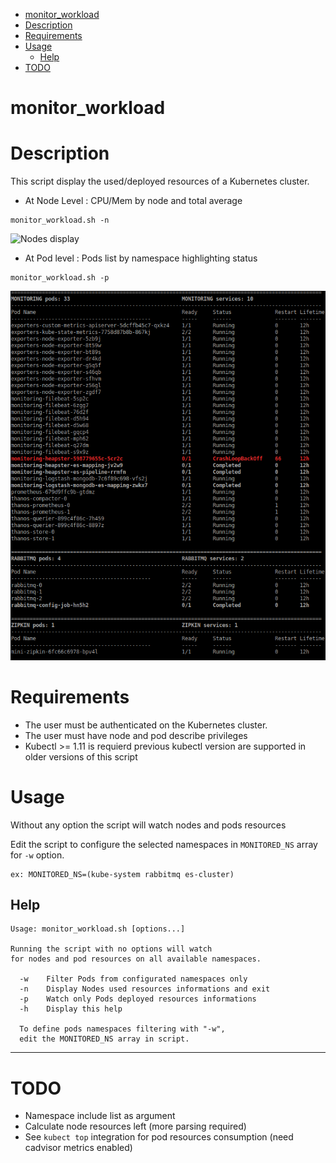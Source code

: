 <!-- TOC depthFrom:1 depthTo:6 withLinks:1 updateOnSave:1 orderedList:0 -->

- [monitor_workload](#monitorworkload)
- [Description](#description)
- [Requirements](#requirements)
- [Usage](#usage)
	- [Help](#help)
- [TODO](#todo)

<!-- /TOC -->


# monitor_workload

# Description

This script display the used/deployed resources of a Kubernetes cluster.

* At Node Level : CPU/Mem by node and total average
```
monitor_workload.sh -n
```
![Nodes display](img/monitor-workload-nodes.png)

* At Pod level : Pods list by namespace highlighting status
```
monitor_workload.sh -p
```
![Pods display](img/monitor-workload-pods.png)

# Requirements

* The user must be authenticated on the Kubernetes cluster.
* The user must have node and pod describe privileges
* Kubectl >= 1.11 is requierd
  previous kubectl version are supported in older versions of this script

# Usage

Without any option the script will watch nodes and pods resources

Edit the script to configure the selected namespaces in `MONITORED_NS` array for `-w` option.
```
ex: MONITORED_NS=(kube-system rabbitmq es-cluster)
```

## Help

```
Usage: monitor_workload.sh [options...]

Running the script with no options will watch
for nodes and pod resources on all available namespaces.

  -w    Filter Pods from configurated namespaces only
  -n    Display Nodes used resources informations and exit
  -p    Watch only Pods deployed resources informations
  -h    Display this help

  To define pods namespaces filtering with "-w",
  edit the MONITORED_NS array in script.
```
---


# TODO

* Namespace include list as argument
* Calculate node resources left (more parsing required)
* See `kubect top` integration for pod resources consumption (need cadvisor metrics enabled)
